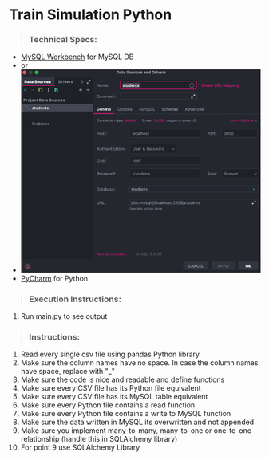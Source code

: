 # Train Simulation Python #

> ### Technical Specs:

- [MySQL Workbench](https://www.mysql.com/products/workbench/) for MySQL DB 
- or
- ![PyCharm MySQL Connection](https://github.com/arturogonzalezm/students/blob/main/images/mysql_pycharm.png?raw=true)
- [PyCharm](https://www.jetbrains.com/pycharm/nextversion/) for Python

> ### Execution Instructions:
1. Run main.py to see output

> ### Instructions:
1. Read every single csv file using pandas Python library
2. Make sure the column names have no space. In case the column names have space, replace with "_"
3. Make sure the code is nice and readable and define functions 
4. Make sure every CSV file has its Python file equivalent
5. Make sure every CSV file has its MySQL table equivalent
6. Make sure every Python file contains a read function
7. Make sure every Python file contains a write to MySQL function
8. Make sure the data written in MySQL its overwritten and not appended
9. Make sure you implement many-to-many, many-to-one or one-to-one relationship (handle this in SQLAlchemy library)
10. For point 9 use SQLAlchemy Library